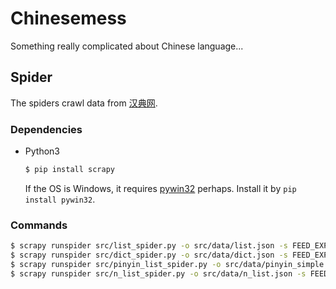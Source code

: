 # Chinesemess

Something really complicated about Chinese language...

## Spider

The spiders crawl data from [汉典网](http://www.zdic.net).

### Dependencies

* Python3

    ```bash
    $ pip install scrapy
    ```

    If the OS is Windows, it requires [pywin32](https://github.com/mhammond/pywin32) perhaps. Install it by `pip install pywin32`.

### Commands

```bash
$ scrapy runspider src/list_spider.py -o src/data/list.json -s FEED_EXPORT_ENCODING='utf-8' # Step1: fetch the list of Chinese characters
$ scrapy runspider src/dict_spider.py -o src/data/dict.json -s FEED_EXPORT_ENCODING='utf-8' # Step2: fetch the dictionary
$ scrapy runspider src/pinyin_list_spider.py -o src/data/pinyin_simple.json -s FEED_EXPORT_ENCODING='utf-8' # fetch simple pinyin list
$ scrapy runspider src/n_list_spider.py -o src/data/n_list.json -s FEED_EXPORT_ENCODING='utf-8' # fetch the list of Chinese words
```
